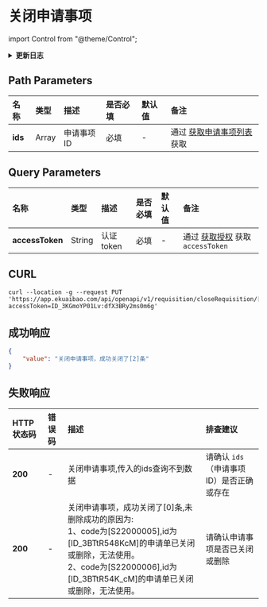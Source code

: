 # 关闭申请事项

import Control from "@theme/Control";

<Control
method="PUT"
url="/api/openapi/v1/requisition/closeRequisition/[`ids`]"
/>

<details>
  <summary><b>更新日志</b></summary>
  <div>

- [**1.8.0**](/updateLog/update-log#180)
  - 🆕 新增了本接口。

</div>
</details>

## Path Parameters

| 名称 | 类型 | 描述 | 是否必填 | 默认值 | 备注 |
| :--- | :--- | :--- | :--- |:--- | :--- |
| **ids**   | Array | 申请事项ID | 必填 | - | 通过 [获取申请事项列表](/docs/open-api/flows/get-requisition-all) 获取 |


## Query Parameters

| 名称 | 类型 | 描述 | 是否必填 | 默认值 | 备注 |
| :--- | :--- | :--- | :--- |:--- | :--- |
| **accessToken** | String | 认证token | 必填 | - | 通过 [获取授权](/docs/open-api/getting-started/auth) 获取 `accessToken` |

## CURL
```shell
curl --location -g --request PUT 'https://app.ekuaibao.com/api/openapi/v1/requisition/closeRequisition/[ID_3BTtR548KcM,ID_3BTtR54K_cM]?accessToken=ID_3KGmoYP01Lv:dfX3BRy2ms0m6g'
```

## 成功响应
```json
{
    "value": "关闭申请事项，成功关闭了[2]条"
}
```

## 失败响应
| HTTP状态码 | 错误码 | 描述 | 排查建议 |
| :--- | :--- | :--- | :--- |
| **200** | - | 关闭申请事项,传入的ids查询不到数据 | 请确认 `ids`（申请事项ID）是否正确或存在 | 
| **200** | - | 关闭申请事项，成功关闭了[0]条,未删除成功的原因为:<br/>1、code为[S22000005],id为[ID_3BTtR548KcM]的申请单已关闭或删除，无法使用。<br/>2、code为[S22000006],id为[ID_3BTtR54K_cM]的申请单已关闭或删除，无法使用。 | 请确认申请事项是否已关闭或删除 | 

